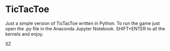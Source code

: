 # TicTacToe
Just a simple version of TicTacToe written in Python.
To run the game just open the .py file in the Anaconda Jupyter Notebook. 
SHIFT+ENTER to all the kernels and enjoy.

SZ

